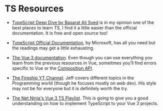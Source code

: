 # TS Resources

- [TypeScript Deep Dive by Basarat Ali Syed](https://basarat.gitbook.io/typescript/) is in my opinion one of the best places to learn TS, I find it a little easier than the official documentation. It is free and open source too!

- [TypeScript Official Documentation](https://www.typescriptlang.org/), by Microsoft, has all you need but the readings may get a little exhausting.
- [The Vue 3 documentation](https://vuejs.org/guide/typescript/overview.html#using-vue-with-typescript). Even though you can use everything you learn from the previous resources in Vue, someitmes you'll find errors specific to Vue or the [Composition API](https://vuejs.org/guide/introduction.html#composition-api).
- [The Fireship YT Channel](https://www.youtube.com/c/Fireship). Jeff covers different topics in the Programming world (though he focuses mostly on web dev). His style may not be for everyone but it is definitely worth the try.
- [The Net Ninja's Vue 3 TS Playlist](https://www.youtube.com/watch?v=JfI5PISLr9w&list=PL4cUxeGkcC9gCtAuEdXTjNVE5bbMFo5OD). This is going to give you a good understanding on how to implement TypeScript to your Vue 3 projects.
